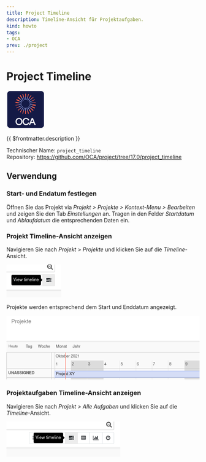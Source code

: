 ```yaml
---
title: Project Timeline
description: Timeline-Ansicht für Projektaufgaben.
kind: howto
tags:
- OCA
prev: ./project
---
```

# Project Timeline
![icon_oca_app](attachments/icon_oca_app.png)

{{ $frontmatter.description }}

Technischer Name: `project_timeline`\
Repository: <https://github.com/OCA/project/tree/17.0/project_timeline>

## Verwendung

### Start- und Endatum festlegen

Öffnen Sie das Projekt via *Projekt > Projekte > Kontext-Menu > Bearbeiten* und zeigen Sie den Tab *Einstellungen* an. Tragen in den Felder *Startdatum* und *Ablaufdatum* die entsprechenden Daten ein.

### Projekt Timeline-Ansicht anzeigen

Navigieren Sie nach *Projekt > Projekte* und klicken Sie auf die *Timeline*-Ansicht.

![](attachments/Project%20Timeline%20View%20timeline.png)

Projekte werden entsprechend dem Start und Enddatum angezeigt.

![](attachments/Project%20Timeline%20View.png)

### Projektaufgaben Timeline-Ansicht anzeigen

Navigieren Sie nach *Projekt > Alle Aufgaben* und klicken Sie auf die *Timeline*-Ansicht.

![](attachments/Project%20Timeline%20View%20task%20timeline.png)